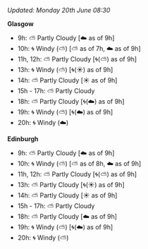 *Updated: Monday 20th June 08:30*

**Glasgow**

* 9h: :partly_sunny: Partly Cloudy [:cloud: as of 9h]
* 10h: :cyclone: Windy (:partly_sunny:) [:partly_sunny: as of 7h, :cloud: as of 9h]
* 11h, 12h: :partly_sunny: Partly Cloudy [:cyclone:(:partly_sunny:) as of 9h]
* 13h: :cyclone: Windy (:partly_sunny:) [:cyclone:(:sunny:) as of 9h]
* 14h: :partly_sunny: Partly Cloudy [:sunny: as of 9h]
* 15h - 17h: :partly_sunny: Partly Cloudy
* 18h: :partly_sunny: Partly Cloudy [:cyclone:(:cloud:) as of 9h]
* 19h: :cyclone: Windy (:partly_sunny:) [:cyclone:(:cloud:) as of 9h]
* 20h: :cyclone: Windy (:cloud:)

**Edinburgh**

* 9h: :partly_sunny: Partly Cloudy [:cloud: as of 9h]
* 10h: :cyclone: Windy (:partly_sunny:) [:partly_sunny: as of 8h, :cloud: as of 9h]
* 11h, 12h: :partly_sunny: Partly Cloudy [:cyclone:(:partly_sunny:) as of 9h]
* 13h: :partly_sunny: Partly Cloudy [:cyclone:(:sunny:) as of 9h]
* 14h: :partly_sunny: Partly Cloudy [:sunny: as of 9h]
* 15h - 17h: :partly_sunny: Partly Cloudy
* 18h: :partly_sunny: Partly Cloudy [:cloud: as of 9h]
* 19h: :cyclone: Windy (:partly_sunny:) [:cyclone:(:cloud:) as of 9h]
* 20h: :cyclone: Windy (:partly_sunny:)
